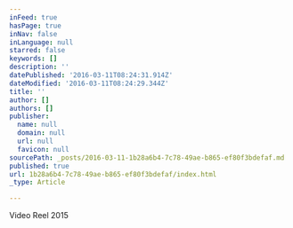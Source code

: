 ```yaml
---
inFeed: true
hasPage: true
inNav: false
inLanguage: null
starred: false
keywords: []
description: ''
datePublished: '2016-03-11T08:24:31.914Z'
dateModified: '2016-03-11T08:24:29.344Z'
title: ''
author: []
authors: []
publisher:
  name: null
  domain: null
  url: null
  favicon: null
sourcePath: _posts/2016-03-11-1b28a6b4-7c78-49ae-b865-ef80f3bdefaf.md
published: true
url: 1b28a6b4-7c78-49ae-b865-ef80f3bdefaf/index.html
_type: Article

---
```

Video Reel 2015